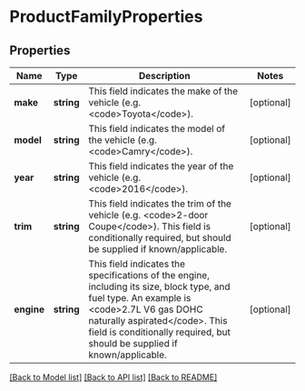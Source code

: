 # ProductFamilyProperties

## Properties
Name | Type | Description | Notes
------------ | ------------- | ------------- | -------------
**make** | **string** | This field indicates the make of the vehicle (e.g. &lt;code&gt;Toyota&lt;/code&gt;). | [optional] 
**model** | **string** | This field indicates the model of the vehicle (e.g. &lt;code&gt;Camry&lt;/code&gt;). | [optional] 
**year** | **string** | This field indicates the year of the vehicle (e.g. &lt;code&gt;2016&lt;/code&gt;). | [optional] 
**trim** | **string** | This field indicates the trim of the vehicle (e.g. &lt;code&gt;2-door Coupe&lt;/code&gt;). This field is conditionally required, but should be supplied if known/applicable. | [optional] 
**engine** | **string** | This field indicates the specifications of the engine, including its size, block type, and fuel type. An example is &lt;code&gt;2.7L V6 gas DOHC naturally aspirated&lt;/code&gt;. This field is conditionally required, but should be supplied if known/applicable. | [optional] 

[[Back to Model list]](../README.md#documentation-for-models) [[Back to API list]](../README.md#documentation-for-api-endpoints) [[Back to README]](../README.md)


